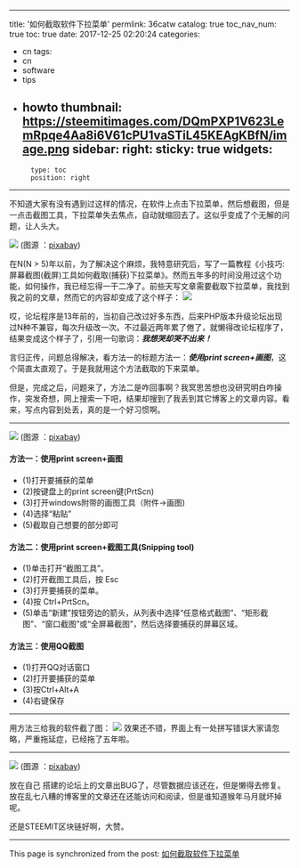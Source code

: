 
---
title: '如何截取软件下拉菜单'
permlink: 36catw
catalog: true
toc_nav_num: true
toc: true
date: 2017-12-25 02:20:24
categories:
- cn
tags:
- cn
- software
- tips
- howto
thumbnail: https://steemitimages.com/DQmPXP1V623LemRpqe4Aa8i6V61cPU1vaSTiL45KEAgKBfN/image.png
sidebar:
    right:
        sticky: true
widgets:
    -
        type: toc
        position: right
---


不知道大家有没有遇到过这样的情况，在软件上点击下拉菜单，然后想截图，但是一点击截图工具，下拉菜单失去焦点，自动就缩回去了。这似乎变成了个无解的问题，让人头大。

![](https://steemitimages.com/DQmPXP1V623LemRpqe4Aa8i6V61cPU1vaSTiL45KEAgKBfN/image.png)
(图源 ：[pixabay](https://pixabay.com))

在N(N > 5)年以前，为了解决这个麻烦，我特意研究后，写了一篇教程《小技巧: 屏幕截图(截屏)工具如何截取(捕获)下拉菜单》。然而五年多的时间没用过这个功能，如何操作，我已经忘得一干二净了。前些天写文章需要截取下拉菜单，我找到我之前的文章，然而它的内容却变成了这个样子：
![](https://steemitimages.com/DQmTGYXRyzFkUB3dezV14ZPPL9GxKnqCSQkym3615FAiBXq/image.png)

哎，论坛程序是13年前的，当初自己改过好多东西，后来PHP版本升级论坛出现过N种不兼容，每次升级改一次。不过最近两年累了倦了，就懒得改论坛程序了，结果变成这个样子了，引用一句歌词：***我想哭却哭不出来！***

言归正传，问题总得解决，看方法一的标题方法一：***使用print screen+画图***，这个简直太直观了。于是我就用这个方法截取的下来菜单。

但是，完成之后，问题来了，方法二是咋回事啊？我冥思苦想也没研究明白咋操作，突发奇想，网上搜索一下吧，结果却搜到了我丢到其它博客上的文章内容。看来，写点内容到处丢，真的是一个好习惯啊。

----
![](https://steemitimages.com/DQmZ6QMcMZYanAVBT9k3gSSGPHRyWoVNGoGG79BxhPN1PCp/image.png)
(图源 ：[pixabay](https://pixabay.com))

#### 方法一：使用print screen+画图
* (1)打开要捕获的菜单
* (2)按键盘上的print screen键(PrtScn)
* (3)打开windows附带的画图工具（附件->画图)
* (4)选择“粘贴”
* (5)截取自己想要的部分即可

#### 方法二：使用print screen+截图工具(Snipping tool)
* (1)单击打开“截图工具”。
* (2)打开截图工具后，按 Esc
* (3)打开要捕获的菜单。
* (4)按 Ctrl+PrtScn。
* (5)单击“新建”按钮旁边的箭头，从列表中选择“任意格式截图”、“矩形截图”、“窗口截图”或“全屏幕截图”，然后选择要捕获的屏幕区域。


#### 方法三：使用QQ截图
* (1)打开QQ对话窗口
* (2)打开要捕获的菜单
* (3)按Ctrl+Alt+A
* (4)右键保存

----

用方法三给我的软件截了图：
![](https://steemitimages.com/DQmVxUjU8jqw33cAK2ymLXVqbofzh92gkmh7v86g1sGW9j7/image.png)
效果还不错，界面上有一处拼写错误大家请忽略，严重拖延症，已经拖了五年啦。

---

![](https://steemitimages.com/DQmREsZMB8MWAM1UvTbdRnBST1TWE1FctQffe1udnhUMtaC/image.png)
(图源 ：[pixabay](https://pixabay.com))

放在自己 搭建的论坛上的文章出BUG了，尽管数据应该还在，但是懒得去修复。放在乱七八糟的博客里的文章还在还能访问和阅读，但是谁知道猴年马月就坏掉呢。

还是STEEMIT区块链好啊，大赞。

- - -

This page is synchronized from the post: [如何截取软件下拉菜单](https://steemit.com/@oflyhigh/36catw)
